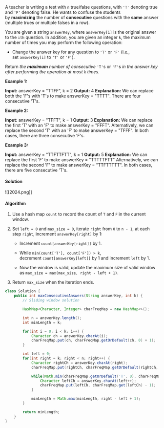 A teacher is writing a test with `n` true/false questions, with `'T'` denoting true and `'F'` denoting false. He wants to confuse the students by **maximizing** the number of **consecutive** questions with the **same** answer (multiple trues or multiple falses in a row).

You are given a string `answerKey`, where `answerKey[i]` is the original answer to the `ith` question. In addition, you are given an integer `k`, the maximum number of times you may perform the following operation:

- Change the answer key for any question to `'T'` or `'F'` (i.e., set `answerKey[i]` to `'T'` or `'F'`).

Return _the **maximum** number of consecutive_ `'T'`s or `'F'`s _in the answer key after performing the operation at most_ `k` _times_.

**Example 1:**

**Input:** answerKey = "TTFF", k = 2
**Output:** 4
**Explanation:** We can replace both the 'F's with 'T's to make answerKey = "TTTT".
There are four consecutive 'T's.

**Example 2:**

**Input:** answerKey = "TFFT", k = 1
**Output:** 3
**Explanation:** We can replace the first 'T' with an 'F' to make answerKey = "FFFT".
Alternatively, we can replace the second 'T' with an 'F' to make answerKey = "TFFF".
In both cases, there are three consecutive 'F's.

**Example 3:**

**Input:** answerKey = "TTFTTFTT", k = 1
**Output:** 5
**Explanation:** We can replace the first 'F' to make answerKey = "TTTTTFTT"
Alternatively, we can replace the second 'F' to make answerKey = "TTFTTTTT". 
In both cases, there are five consecutive 'T's.


#### Solution

![[2024.png]]

#### Algorithm

1. Use a hash map `count` to record the count of `T` and `F` in the current window.
2. Set `left = 0` and `max_size = 0`, iterate `right` from `0` to `n - 1`, at each step `right`, increment `answerKey[right]` by 1:
    - Increment `count[answerKey[right]]` by 1.
        
    - While `min(count['T'], count['F']) > k`, decrement `count[answerKey[left]]` by 1 and increment `left` by 1.
        
    - Now the window is valid, update the maximum size of valid window as `max_size = max(max_size, right - left + 1)`.
        
3. Return `max_size` when the iteration ends.

```java
class Solution {
    public int maxConsecutiveAnswers(String answerKey, int k) {
        // Sliding window solution

        HashMap<Character, Integer> charFreqMap = new HashMap<>();

        int n = answerKey.length();
        int minLength = k;

        for(int i = 0; i < k; i++) {
            Character ch = answerKey.charAt(i);
            charFreqMap.put(ch, charFreqMap.getOrDefault(ch, 0) + 1);
        }

        int left = 0;
        for(int right = k; right < n; right++) {
            Character rightCh = answerKey.charAt(right);
            charFreqMap.put(rightCh, charFreqMap.getOrDefault(rightCh, 0) + 1);

            while(Math.min(charFreqMap.getOrDefault('T', 0), charFreqMap.getOrDefault('F', 0)) > k) {
                Character leftCh = answerKey.charAt(left++);
                charFreqMap.put(leftCh, charFreqMap.get(leftCh) - 1);
            }

            minLength = Math.max(minLength, right - left + 1);
        }

        return minLength;
    }
}
```



